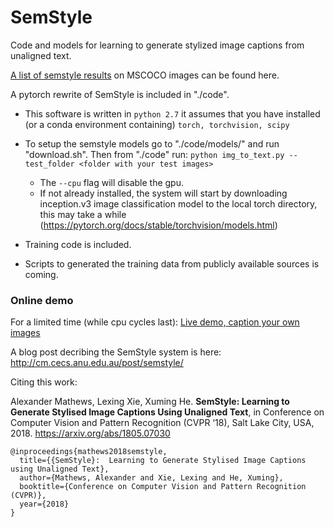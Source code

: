 # SemStyle 

Code and models for learning to generate stylized image captions from unaligned text.

[A list of semstyle results](https://almath123.github.io/semstyle_examples/) on MSCOCO images can be found here. 


A pytorch rewrite of SemStyle is included in "./code".

* This software is written in `python 2.7`
  it assumes that you have installed (or a conda environment containing) 
  `torch, torchvision, scipy`
  
* To setup the semstyle models go to "./code/models/" and run "download.sh".
Then from "./code" run:
```python img_to_text.py --test_folder <folder with your test images>```

  * The `--cpu` flag will disable the gpu.
  * If not already installed, the system will start by downloading inception.v3 image classification model to the local torch directory, this may take a while (https://pytorch.org/docs/stable/torchvision/models.html)

* Training code is included. 

* Scripts to generated the training data from publicly available sources is coming.

### Online demo 

For a limited time (while cpu cycles last): [Live demo, caption your own images](http://43.240.97.39:5000/upload)

A blog post decribing the SemStyle system is here: 
http://cm.cecs.anu.edu.au/post/semstyle/

Citing this work: 

Alexander Mathews, Lexing Xie, Xuming He. **SemStyle: Learning to Generate Stylised Image Captions Using Unaligned Text**, in Conference on Computer Vision and Pattern Recognition (CVPR ‘18), Salt Lake City, USA, 2018.
https://arxiv.org/abs/1805.07030

```
@inproceedings{mathews2018semstyle,
  title={{SemStyle}:  Learning to Generate Stylised Image Captions using Unaligned Text},
  author={Mathews, Alexander and Xie, Lexing and He, Xuming},
  booktitle={Conference on Computer Vision and Pattern Recognition (CVPR)},
  year={2018}
}
```
